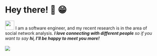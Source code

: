 <!-- Greeting -->
# Hey there! 👋 😁

<!--Introduction -->
<div>
<img src="https://media.giphy.com/media/WUlplcMpOCEmTGBtBW/giphy.gif" width="30"> 
I am a software engineer, and my recent research is in the area of social network analysis.
<em><b>I love connecting with different people</b> so if you want to say <b>hi, I'll be happy to meet you more!</b></em>
<br/>
<br/>
<!-- Profile View Count and GitStats -->
<!-- gif Image -->
<div>
        <img order-radius="100px" src="https://cdn.jsdelivr.net/gh/sun0225SUN/photos/images/202108300019556.gif"/></div>
</div>
</div>
